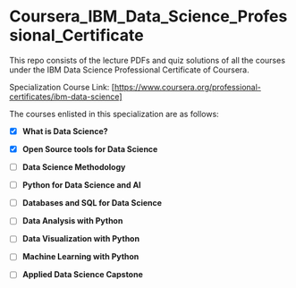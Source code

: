# Coursera_IBM_Data_Science_Professional_Certificate
This repo consists of the lecture PDFs and quiz solutions of all the courses under the IBM Data Science Professional Certificate of Coursera. 

Specialization Course Link: [https://www.coursera.org/professional-certificates/ibm-data-science]

The courses enlisted in this specialization are as follows:

- [x] __What is Data Science?__

- [x] __Open Source tools for Data Science__

- [ ] __Data Science Methodology__

- [ ] __Python for Data Science and AI__

- [ ] __Databases and SQL for Data Science__

- [ ] __Data Analysis with Python__

- [ ] __Data Visualization with Python__

- [ ] __Machine Learning with Python__

- [ ] __Applied Data Science Capstone__
